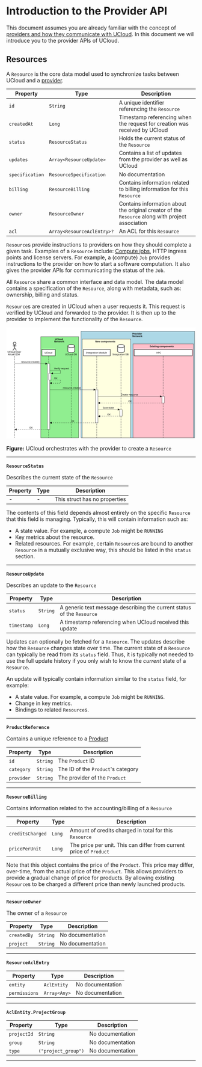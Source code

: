 # Introduction to the Provider API

This document assumes you are already familiar with the concept
of [providers and how they communicate with UCloud](./provider.md). In this document we will introduce you to the
provider APIs of UCloud.

## Resources

<!-- typedoc:dk.sdu.cloud.provider.api.ResourceDoc:includeOwnDoc=true:includeProps=true -->
<!--<editor-fold desc="Generated documentation">-->
A `Resource` is the core data model used to synchronize tasks between UCloud and a [provider](/backend/provider-service/README.md).

| Property | Type | Description |
|----------|------|-------------|
| `id` | `String` | A unique identifier referencing the `Resource` |
| `createdAt` | `Long` | Timestamp referencing when the request for creation was received by UCloud |
| `status` | `ResourceStatus` | Holds the current status of the `Resource` |
| `updates` | `Array<ResourceUpdate>` | Contains a list of updates from the provider as well as UCloud |
| `specification` | `ResourceSpecification` | No documentation |
| `billing` | `ResourceBilling` | Contains information related to billing information for this `Resource` |
| `owner` | `ResourceOwner` | Contains information about the original creator of the `Resource` along with project association |
| `acl` | `Array<ResourceAclEntry>?` | An ACL for this `Resource` |


`Resource`s provide instructions to providers on how they should complete a given task. Examples of a `Resource`
include: [Compute jobs](/backend/app-orchestrator-service/README.md), HTTP ingress points and license servers. For
example, a (compute) `Job` provides instructions to the provider on how to start a software computation. It also gives
the provider APIs for communicating the status of the `Job`.

All `Resource` share a common interface and data model. The data model contains a specification of the `Resource`, along
with metadata, such as: ownership, billing and status.

`Resource`s are created in UCloud when a user requests it. This request is verified by UCloud and forwarded to the
provider. It is then up to the provider to implement the functionality of the `Resource`.

![](/backend/provider-service/wiki/resource_create.svg)

__Figure:__ UCloud orchestrates with the provider to create a `Resource`



<!--</editor-fold>-->
<!-- /typedoc -->

---

__`ResourceStatus`__

<!-- typedoc:dk.sdu.cloud.provider.api.ResourceStatus:includeOwnDoc=true:includeProps=true -->
<!--<editor-fold desc="Generated documentation">-->
Describes the current state of the `Resource`

| Property | Type | Description |
|----------|------|-------------|
| - | - | This struct has no properties |


The contents of this field depends almost entirely on the specific `Resource` that this field is managing. Typically,
this will contain information such as:

- A state value. For example, a compute `Job` might be `RUNNING`
- Key metrics about the resource.
- Related resources. For example, certain `Resource`s are bound to another `Resource` in a mutually exclusive way, this
  should be listed in the `status` section.



<!--</editor-fold>-->
<!-- /typedoc -->

---

__`ResourceUpdate`__

<!-- typedoc:dk.sdu.cloud.provider.api.ResourceUpdate:includeOwnDoc=true:includeProps=true -->
<!--<editor-fold desc="Generated documentation">-->
Describes an update to the `Resource`

| Property | Type | Description |
|----------|------|-------------|
| `status` | `String` | A generic text message describing the current status of the `Resource` |
| `timestamp` | `Long` | A timestamp referencing when UCloud received this update |


Updates can optionally be fetched for a `Resource`. The updates describe how the `Resource` changes state over time.
The current state of a `Resource` can typically be read from its `status` field. Thus, it is typically not needed to
use the full update history if you only wish to know the _current_ state of a `Resource`.

An update will typically contain information similar to the `status` field, for example:

- A state value. For example, a compute `Job` might be `RUNNING`.
- Change in key metrics.
- Bindings to related `Resource`s.



<!--</editor-fold>-->
<!-- /typedoc -->

---

__`ProductReference`__

<!-- typedoc:dk.sdu.cloud.accounting.api.ProductReference:includeOwnDoc=true:includeProps=true -->
<!--<editor-fold desc="Generated documentation">-->
Contains a unique reference to a [Product](/backend/accounting-service/README.md)

| Property | Type | Description |
|----------|------|-------------|
| `id` | `String` | The `Product` ID |
| `category` | `String` | The ID of the `Product`'s category |
| `provider` | `String` | The provider of the `Product` |




<!--</editor-fold>-->
<!-- /typedoc -->

---

__`ResourceBilling`__

<!-- typedoc:dk.sdu.cloud.provider.api.ResourceBilling:includeOwnDoc=true:includeProps=true -->
<!--<editor-fold desc="Generated documentation">-->
Contains information related to the accounting/billing of a `Resource`

| Property | Type | Description |
|----------|------|-------------|
| `creditsCharged` | `Long` | Amount of credits charged in total for this `Resource` |
| `pricePerUnit` | `Long` | The price per unit. This can differ from current price of `Product` |


Note that this object contains the price of the `Product`. This price may differ, over-time, from the actual price of
the `Product`. This allows providers to provide a gradual change of price for products. By allowing existing `Resource`s
to be charged a different price than newly launched products.


<!--</editor-fold>-->
<!-- /typedoc -->

---

__`ResourceOwner`__

<!-- typedoc:dk.sdu.cloud.provider.api.ResourceOwner:includeOwnDoc=true:includeProps=true -->
<!--<editor-fold desc="Generated documentation">-->
The owner of a `Resource`

| Property | Type | Description |
|----------|------|-------------|
| `createdBy` | `String` | No documentation |
| `project` | `String` | No documentation |




<!--</editor-fold>-->
<!-- /typedoc -->

---

__`ResourceAclEntry`__

<!-- typedoc:dk.sdu.cloud.provider.api.ResourceAclEntry:includeOwnDoc=true:includeProps=true -->
<!--<editor-fold desc="Generated documentation">-->
| Property | Type | Description |
|----------|------|-------------|
| `entity` | `AclEntity` | No documentation |
| `permissions` | `Array<Any>` | No documentation |


<!--</editor-fold>-->
<!-- /typedoc -->

---

__`AclEntity.ProjectGroup`__

<!-- typedoc:dk.sdu.cloud.provider.api.AclEntity.ProjectGroup:includeOwnDoc=true:includeProps=true -->
<!--<editor-fold desc="Generated documentation">-->
| Property | Type | Description |
|----------|------|-------------|
| `projectId` | `String` | No documentation |
| `group` | `String` | No documentation |
| `type` | `("project_group")` | No documentation |


<!--</editor-fold>-->
<!-- /typedoc -->

---
